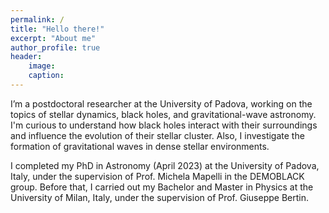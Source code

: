 ```yaml
---
permalink: /
title: "Hello there!"
excerpt: "About me"
author_profile: true
header:
    image: 
    caption: 
---
```




I’m a postdoctoral researcher at the University of Padova, working on the topics of stellar dynamics, black holes, and gravitational-wave astronomy. 
I'm curious to understand how black holes interact with their surroundings and influence the evolution of their stellar cluster. Also, I investigate the formation of gravitational waves in dense stellar environments.


I completed my PhD in Astronomy (April 2023) at the University of Padova, Italy, under the supervision of Prof. Michela Mapelli in the DEMOBLACK group. Before that, I carried out my Bachelor and Master in Physics at the University of Milan, Italy, under the supervision of Prof. Giuseppe Bertin.


